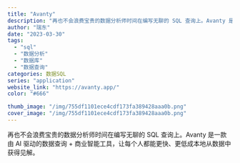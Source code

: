 ```yaml
---
title: "Avanty"
description: "再也不会浪费宝贵的数据分析师时间在编写无聊的 SQL 查询上。Avanty 是一款由 AI 驱动的数据查询 + 商业智能"
author: "瑞东"
date: "2023-03-30"
tags:
  - "sql"
  - "数据分析"
  - "数据库"
  - "数据查询"
categories: 数据SQL
series: "application"
website_link: "https://avanty.app/"
color: "#666"

thumb_image: "/img/755df1101ece4cdf173fa389428aaa0b.png"
cover_image: "/img/755df1101ece4cdf173fa389428aaa0b.png"
---
```


再也不会浪费宝贵的数据分析师时间在编写无聊的 SQL 查询上。Avanty 是一款由 AI 驱动的数据查询 + 商业智能工具，让每个人都能更快、更低成本地从数据中获得见解。